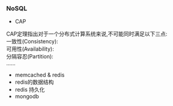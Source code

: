 ### NoSQL  

- CAP  

CAP定理指出对于一个分布式计算系统来说,不可能同时满足以下三点:  
一致性(Consistency):  
可用性(Availability):  
分隔容忍(Partition):  
......

- memcached & redis
- redis的数据结构
- redis 持久化
- mongodb